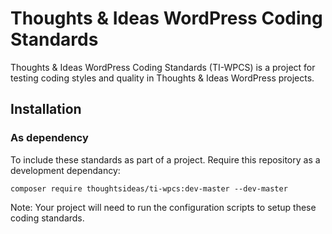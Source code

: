 # Thoughts & Ideas WordPress Coding Standards

Thoughts & Ideas WordPress Coding Standards (TI-WPCS) is a project for testing coding styles and quality in Thoughts & Ideas WordPress projects.

## Installation

### As dependency

To include these standards as part of a project. Require this repository as a development dependancy:

```
composer require thoughtsideas/ti-wpcs:dev-master --dev-master
```

Note: Your project will need to run the configuration scripts to setup these coding standards.
